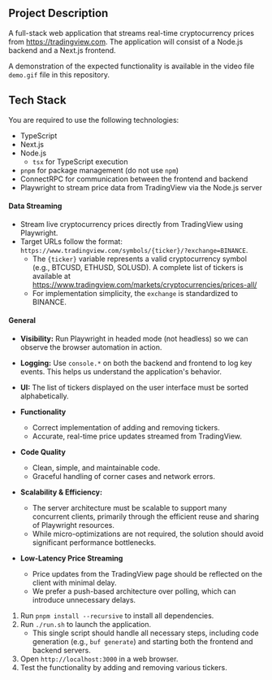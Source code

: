 ## Project Description
A full-stack web application that streams real-time cryptocurrency prices from https://tradingview.com. The application will consist of a Node.js backend and a Next.js frontend.

A demonstration of the expected functionality is available in the video file `demo.gif` file in this repository.

## Tech Stack
You are required to use the following technologies:
*   TypeScript
*   Next.js
*   Node.js
    *   `tsx` for TypeScript execution
*   `pnpm` for package management (do not use `npm`)
*   ConnectRPC for communication between the frontend and backend
*   Playwright to stream price data from TradingView via the Node.js server


#### Data Streaming
*   Stream live cryptocurrency prices directly from TradingView using Playwright.
*   Target URLs follow the format: `https://www.tradingview.com/symbols/{ticker}/?exchange=BINANCE`.
    *   The `{ticker}` variable represents a valid cryptocurrency symbol (e.g., BTCUSD, ETHUSD, SOLUSD). A complete list of tickers is available at https://www.tradingview.com/markets/cryptocurrencies/prices-all/
    *   For implementation simplicity, the `exchange` is standardized to BINANCE.


#### General
*   **Visibility:** Run Playwright in headed mode (not headless) so we can observe the browser automation in action.
*   **Logging:** Use `console.*` on both the backend and frontend to log key events. This helps us understand the application's behavior.
*   **UI:** The list of tickers displayed on the user interface must be sorted alphabetically.

*   **Functionality**
    *   Correct implementation of adding and removing tickers.
    *   Accurate, real-time price updates streamed from TradingView.
*   **Code Quality**
    *   Clean, simple, and maintainable code.
    *   Graceful handling of corner cases and network errors.
*   **Scalability & Efficiency:**
    *   The server architecture must be scalable to support many concurrent clients, primarily through the efficient reuse and sharing of Playwright resources.
    *   While micro-optimizations are not required, the solution should avoid significant performance bottlenecks.
*   **Low-Latency Price Streaming**
    *   Price updates from the TradingView page should be reflected on the client with minimal delay.
    *   We prefer a push-based architecture over polling, which can introduce unnecessary delays.

1.  Run `pnpm install --recursive` to install all dependencies.
2.  Run `./run.sh` to launch the application.
    *   This single script should handle all necessary steps, including code generation (e.g., `buf generate`) and starting both the frontend and backend servers.
3.  Open `http://localhost:3000` in a web browser.
4.  Test the functionality by adding and removing various tickers.
